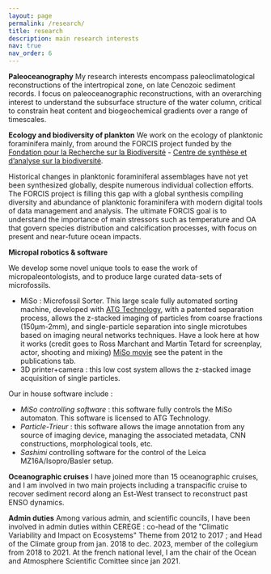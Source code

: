 ```yaml
---
layout: page
permalink: /research/
title: research
description: main research interests
nav: true
nav_order: 6
---
```

**Paleoceanography**
My research interests encompass paleoclimatological reconstructions of the intertropical zone, on late Cenozoic sediment records. I focus on paleoceanographic reconstructions, with an overarching interest to understand the subsurface structure of the water column, critical to constrain heat content and biogeochemical gradients over a range of timescales.

**Ecology and biodiversity of plankton**
We work on the ecology of planktonic foraminifera mainly, from around the FORCIS project funded by the [Fondation pour la Recherche sur la Biodiversité](http://www.fondationbiodiversite.fr) - [Centre de synthèse et d’analyse sur la biodiversité](https://www.fondationbiodiversite.fr/la-fondation/le-cesab/).

Historical changes in planktonic foraminiferal assemblages have not yet been synthesized globally, despite numerous individual collection efforts. The FORCIS project is filling this  gap with a global synthesis compiling diversity and abundance of planktonic foraminifera with modern digital tools of data management and analysis. The ultimate FORCIS goal is to understand the importance of main stressors such as temperature and OA that govern species distribution and calcification processes, with focus on present and near-future ocean impacts.

**Micropal robotics & software**

We develop some novel unique tools to ease the work of micropaleontologists, and to produce large curated data-sets of microfossils.
* MiSo : Microfossil Sorter. This large scale fully automated sorting machine, developed with [ATG Technology](https://www.atg-technologies.fr/), with a patented separation process, allows the z-stacked imaging of particles from coarse fractions (150µm-2mm), and single-particle separation into single microtubes based on imaging neural networks techniques. Have a look here at how it works (credit goes to Ross Marchant and Martin Tetard for screenplay, actor, shooting and mixing) [MiSo movie](/assets/video/FilmMiso.mp4) see the patent in the publications tab. 
* 3D printer+camera : this low cost system allows the z-stacked image acquisition of single particles.

Our in house software include :
* *MiSo controlling software* : this software fully controls the MiSo automaton. This software is licensed to ATG Technology.
* *Particle-Trieur* : this software allows the image annotation from any source of imaging device, managing the associated metadata, CNN constructions, morphological tools, etc.
* *Sashimi* controlling software for the control of the Leica MZ16A/Isopro/Basler setup.

**Oceanographic cruises**
I have joined more than 15 oceanographic cruises, and I am involved in two main projects including a transpacific cruise to recover sediment record along an Est-West transect to reconstruct past ENSO dynamics.

**Admin duties**
Among various admin, and scientific councils, I have been involved in admin duties within CEREGE :  co-head of the "Climatic Variability and Impact on Ecosystems" Theme from 2012 to 2017 ; and Head of the Climate group from jan. 2018 to dec. 2023, member of the collegium from 2018 to 2021.
At the french national level, I am the chair of the Ocean and Atmosphere Scientific Comittee since jan 2021.